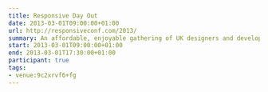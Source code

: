 ```yaml
---
title: Responsive Day Out
date: 2013-03-01T09:00:00+01:00
url: http://responsiveconf.com/2013/
summary: An affordable, enjoyable gathering of UK designers and developers sharing their workflow strategies, techniques, and experiences with responsive web design.
start: 2013-03-01T09:00:00+01:00
end: 2013-03-01T17:30:00+01:00
participant: true
tags:
- venue:9c2xrvf6+fg
---
```

